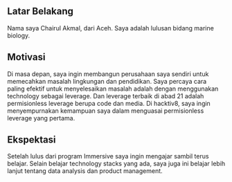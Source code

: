 [//]: # (Ceritakan sedikit tentang latar belakangmu seperti pendidikan terakhir atau pekerjaan sebelumnya)
## Latar Belakang

Nama saya Chairul Akmal, dari Aceh. Saya adalah lulusan bidang marine biology.

[//]: # (Motivasi apa yang mendorongmu untuk ikut program coding bootcamp di Hacktiv8?)
## Motivasi

Di masa depan, saya ingin membangun perusahaan saya sendiri untuk memecahkan masalah lingkungan dan pendidikan. Saya percaya cara paling efektif untuk menyelesaikan masalah adalah dengan menggunakan technology sebagai leverage. Dan leverage terbaik di abad 21 adalah permisionless leverage berupa code dan media. Di hacktiv8, saya ingin menyempurnakan kemampuan saya dalam menguasai permisionless leverage yang pertama.

[//]: # (Beri tahu kami, apa yang ingin kamu dapatkan di Hacktiv8 dan apa yang ingin kamu capai setelah lulus dari sini?)
## Ekspektasi

Setelah lulus dari program Immersive saya ingin mengajar sambil terus belajar. Selain belajar technology stacks yang ada, saya juga ini belajar lebih lanjut tentang data analysis dan product management.

[//]: # (Apakah ada hal lain yang ingin disampaikan? Bila ada, kamu bebas untuk menuliskannya)
